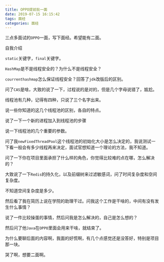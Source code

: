 ```yaml
---
title: OPPO提前批一面
date: 2019-07-15 16:15:42
tags: 面经
categories: 面经
---
```


三点多面试的`OPPO`一面，写下面经。希望能有二面。

自我介绍

`static`关键字，`final`关键字。

`HashMap`是不是线程安全的？为什么不是线程安全？

`courrenthashmap`怎么保证线程安全？回答了`jdk`改版后的区别。

问了`CAS`是啥，大致的说了一下，过程说的是对的，但是几个字母说错了，尴尬。

线程池有几种，记得有四种，只说了三个名字出来。

说一些你知道的这几个线程池的区别，各自的特点。

说了一下一个新的进程加入到线程池的步骤

说一下线程池的几个重要的参数。

问了我`newFixedThreadPool`这个线程池的初始化大小是怎么决定的，我说测试一下看一般会有多少线程再来决定，面试官想知道一个理论的方法，我不知道。

问了一下你在项目里面承担了什么样的角色，你觉得比较难的点在哪，怎么解决的？

大致说了一下`Redis`的持久化，以及前缀树来过滤敏感词，问了时间复杂度和空间复杂度。

不知道空间复杂度是多少。

然后看了我在简历上说在学院的助理干过。问我这个工作是干啥的，中间有没有发生什么事情？

说了一件比较操蛋的事情，然后问我是怎么解决的，自己是怎么想的？

然后问了他`Java`在`OPPO`里面会用来干啥，就结束了。

为什么要聊后面的内容啊，我面的好慌啊，有几个点感觉还是没答好，特别是项目那一块。

哭了啊，想要二面啊。

